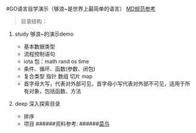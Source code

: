 #GO语言自学演示（够浪~是世界上最简单的语言）
[MD规范参考](https://www.cnblogs.com/bobo1/p/10929539.html)
>目录结构：
 1. study  够浪~的演示demo
     + 基本数据类型
     + 流程控制语句
     + iota 包：math rand os time
     + 条件、循环、函数(参数、闭包)
     + 复合类型  指针 数组 切片 map
     + 首字母大写，代表对外部可见，首字母小写代表对外部不可见，适用于所有对象，包括函数、方法

 2. deep   深入探索目录
     + 排序
     + 项目
 ######资料参考:
 ######[菜鸟](https://www.runoob.com/go/go-data-types.html)
